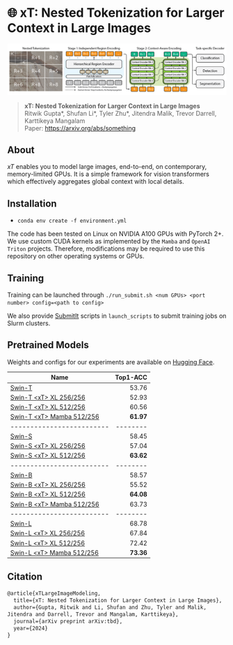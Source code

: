 # 🌐 xT: Nested Tokenization for Larger Context in Large Images
![xT](assets/xt.png "xT")

> **xT: Nested Tokenization for Larger Context in Large Images**\
> Ritwik Gupta*, Shufan Li*, Tyler Zhu*, Jitendra Malik, Trevor Darrell, Karttikeya Mangalam\
> Paper: https://arxiv.org/abs/something

## About
_xT_ enables you to model large images, end-to-end, on contemporary, memory-limited GPUs. It is a simple framework for vision transformers which effectively aggregates global context with local details.

## Installation
* `conda env create -f environment.yml`

The code has been tested on Linux on NVIDIA A100 GPUs with PyTorch 2+. We use custom CUDA kernels as implemented by the `Mamba` and `OpenAI Triton` projects. Therefore, modifications may be required to use this repository on other operating systems or GPUs.

## Training
Training can be launched through
```./run_submit.sh <num GPUs> <port number> config=<path to config>```

We also provide [SubmitIt](https://github.com/facebookincubator/submitit) scripts in `launch_scripts` to submit training jobs on Slurm clusters.

## Pretrained Models

Weights and configs for our experiments are available on [Hugging Face](https://huggingface.co/bair-climate-initiative/swin-xt/tree/main).

|Name                     |Top1-ACC|
|-------------------------|-------:|
|[Swin-T](https://huggingface.co/bair-climate-initiative/swin-xt/blob/main/swin-t/weights/swin-t-nonxl-256-top1.ckpt)                   |   53.76|
|[Swin-T \<xT> XL 256/256](https://huggingface.co/bair-climate-initiative/swin-xt/blob/main/swin-t/weights/swin-t-xl-256-256-top1.ckpt)        |   52.93|
|[Swin-T \<xT> XL 512/256](https://huggingface.co/bair-climate-initiative/swin-xt/blob/main/swin-t/weights/swin-t-xl-512-256-top1.ckpt)        |   60.56|
|[Swin-T \<xT> Mamba 512/256](https://huggingface.co/bair-climate-initiative/swin-xt/blob/main/swin-t/weights/swin-t-mamba-512-256-top1.ckpt)     |   **61.97**|
|-------------------------|--------|
|[Swin-S](https://huggingface.co/bair-climate-initiative/swin-xt/blob/main/swin-s/weights/swin-s-nonxl-256-top1.ckpt)                   |   58.45|
|[Swin-S \<xT> XL 256/256](https://huggingface.co/bair-climate-initiative/swin-xt/blob/main/swin-s/weights/swin-s-xl-256-256-top1.ckpt)        |   57.04|
|[Swin-S \<xT> XL 512/256](https://huggingface.co/bair-climate-initiative/swin-xt/blob/main/swin-s/weights/swin-s-xl-512-256-top1.ckpt)        |   **63.62**|
|-------------------------|--------|
|[Swin-B](https://huggingface.co/bair-climate-initiative/swin-xt/blob/main/swin-b/weights/swin-b-nonxl-256-top1.ckpt)                   |   58.57|
|[Swin-B \<xT> XL 256/256](https://huggingface.co/bair-climate-initiative/swin-xt/blob/main/swin-b/weights/swin-b-xl-256-256-top1.ckpt)        |   55.52|
|[Swin-B \<xT> XL 512/256](https://huggingface.co/bair-climate-initiative/swin-xt/blob/main/swin-b/weights/swin-b-xl-512-256-top1.ckpt)        |   **64.08**|
|[Swin-B \<xT> Mamba 512/256](https://huggingface.co/bair-climate-initiative/swin-xt/blob/main/swin-b/weights/swin-b-mamba-512-256-top1.ckpt)     |   63.73|
|-------------------------|--------|
|[Swin-L](https://huggingface.co/bair-climate-initiative/swin-xt/blob/main/swin-l/weights/swin-l-nonxl-256-top1.ckpt)                   |   68.78|
|[Swin-L \<xT> XL 256/256](https://huggingface.co/bair-climate-initiative/swin-xt/blob/main/swin-l/weights/swin-l-xl-256-256-top1.ckpt)        |   67.84|
|[Swin-L \<xT> XL 512/256](https://huggingface.co/bair-climate-initiative/swin-xt/blob/main/swin-l/weights/swin-l-xl-512-256-top1.ckpt)        |   72.42|
|[Swin-L \<xT> Mamba 512/256](https://huggingface.co/bair-climate-initiative/swin-xt/blob/main/swin-l/weights/swin-l-mamba-512-256-top1.ckpt)     |   **73.36**|

## Citation

```
@article{xTLargeImageModeling,
  title={xT: Nested Tokenization for Larger Context in Large Images},
  author={Gupta, Ritwik and Li, Shufan and Zhu, Tyler and Malik, Jitendra and Darrell, Trevor and Mangalam, Karttikeya},
  journal={arXiv preprint arXiv:tbd},
  year={2024}
}
```